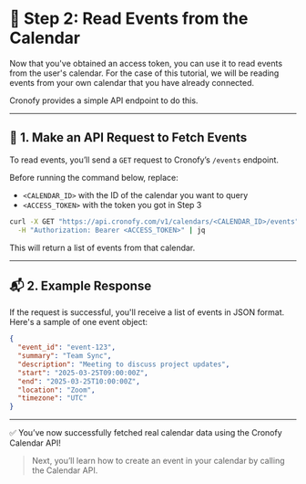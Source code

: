 # 📅 Step 2: Read Events from the Calendar

Now that you've obtained an access token, you can use it to read events from the user's calendar. For the case of this tutorial, we will be reading events from your own calendar that you have already connected. 

Cronofy provides a simple API endpoint to do this.

---

## 🔁 1. Make an API Request to Fetch Events

To read events, you’ll send a `GET` request to Cronofy’s `/events` endpoint.

Before running the command below, replace:

- `<CALENDAR_ID>` with the ID of the calendar you want to query  
- `<ACCESS_TOKEN>` with the token you got in Step 3

```bash
curl -X GET "https://api.cronofy.com/v1/calendars/<CALENDAR_ID>/events" \
  -H "Authorization: Bearer <ACCESS_TOKEN>" | jq
```

This will return a list of events from that calendar.

---


## 📬 2. Example Response

If the request is successful, you'll receive a list of events in JSON format. Here's a sample of one event object:

```json
{
  "event_id": "event-123",
  "summary": "Team Sync",
  "description": "Meeting to discuss project updates",
  "start": "2025-03-25T09:00:00Z",
  "end": "2025-03-25T10:00:00Z",
  "location": "Zoom",
  "timezone": "UTC"
}
```

---

✅ You’ve now successfully fetched real calendar data using the Cronofy Calendar API!


> Next, you’ll learn how to create an event in your calendar by calling the Calendar API.


